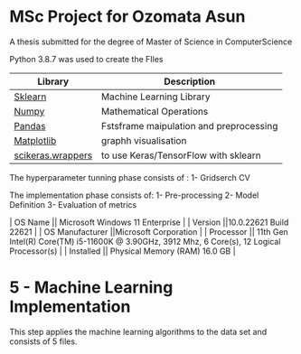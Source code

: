 # MSc Project for Ozomata Asun 
A thesis submitted for the degree of Master of Science in ComputerScience


Python 3.8.7 was used to create the FIles 

| Library | Description |
| ------ | ------ |
|[ Sklearn ](http://scikit-learn.org/stable/install.html)| Machine Learning Library|
| [ Numpy ](http://www.numpy.org/) |Mathematical Operations|
| [ Pandas  ](https://pandas.pydata.org/pandas-docs/stable/install.html)|  Fstsframe maipulation and preprocessing |
| [ Matplotlib ](https://matplotlib.org/users/installing.html) |graphh visualisation|
| [scikeras.wrappers  ]([https://matplotlib.org/users/installing.html](https://adriangb.com/scikeras/stable/)) | to use Keras/TensorFlow with sklearn|


 
The hyperparameter tunning  phase consists of :
1-	Gridserch CV

The implementation phase consists of:
1-	Pre-processing
2-	Model Definition
3-	Evaluation of metrics




| OS Name ||	Microsoft Windows 11 Enterprise |
| Version	||10.0.22621 Build 22621 |
| OS Manufacturer	||Microsoft Corporation |
| Processor ||	11th Gen Intel(R) Core(TM) i5-11600K @ 3.90GHz, 3912 Mhz, 6 Core(s), 12 Logical Processor(s) |
| Installed || Physical Memory (RAM)	16.0 GB |




# 5 -  Machine Learning Implementation
This step applies the machine learning algorithms to the data set and consists of 5 files.

